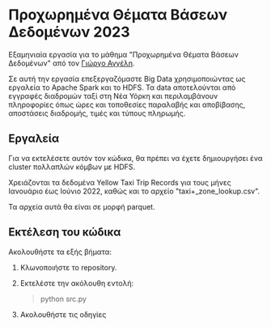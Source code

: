 # Προχωρημένα Θέματα Βάσεων Δεδομένων 2023

Εξαμηνιαία εργασία για το μάθημα "Προχωρημένα Θέματα Βάσεων Δεδομένων" από τον [Γιώργο Αγγέλη](https://github.com/ag-george).

Σε αυτή την εργασία επεξεργαζόμαστε Big Data χρησιμοποιώντας ως εργαλεία το Apache Spark και το HDFS. Τα data αποτελούνται από εγγραφές διαδρομών ταξί στη Νέα Υόρκη και περιλαμβάνουν πληροφορίες όπως ώρες και τοποθεσίες παραλαβής και αποβίβασης, αποστάσεις διαδρομής, τιμές και τύπους πληρωμής.

## Εργαλεία

Για να εκτελέσετε αυτόν τον κώδικα, θα πρέπει να έχετε δημιουργήσει ένα cluster πολλαπλών κόμβων με HDFS. 

Χρειάζονται τα δεδομένα Yellow Taxi Trip Records για τους μήνες Ιανουάριο έως Ιούνιο 2022, καθώς και το αρχείο "taxi+\_zone_lookup.csv". 

Τα αρχεία αυτά θα είναι σε μορφή parquet.

## Εκτέλεση του κώδικα

Aκολουθήστε τα εξής βήματα:

1. Κλωνοποιήστε το repository.

2. Εκτελέστε την ακόλουθη εντολή:
    > python src.py

3. Ακολουθήστε τις οδηγίες


